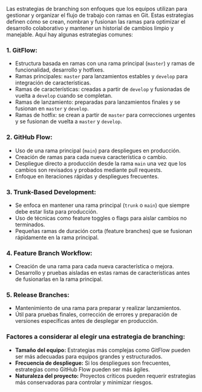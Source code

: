 Las estrategias de branching son enfoques que los equipos utilizan para gestionar y organizar el flujo de trabajo con ramas en Git. Estas estrategias definen cómo se crean, nombran y fusionan las ramas para optimizar el desarrollo colaborativo y mantener un historial de cambios limpio y manejable. Aquí hay algunas estrategias comunes:

### 1. **GitFlow:**
   - Estructura basada en ramas con una rama principal (`master`) y ramas de funcionalidad, desarrollo y hotfixes.
   - Ramas principales: `master` para lanzamientos estables y `develop` para integración de características.
   - Ramas de características: creadas a partir de `develop` y fusionadas de vuelta a `develop` cuando se completan.
   - Ramas de lanzamiento: preparadas para lanzamientos finales y se fusionan en `master` y `develop`.
   - Ramas de hotfix: se crean a partir de `master` para correcciones urgentes y se fusionan de vuelta a `master` y `develop`.

### 2. **GitHub Flow:**
   - Uso de una rama principal (`main`) para despliegues en producción.
   - Creación de ramas para cada nueva característica o cambio.
   - Despliegue directo a producción desde la rama `main` una vez que los cambios son revisados y probados mediante pull requests.
   - Enfoque en iteraciones rápidas y despliegues frecuentes.

### 3. **Trunk-Based Development:**
   - Se enfoca en mantener una rama principal (`trunk` o `main`) que siempre debe estar lista para producción.
   - Uso de técnicas como feature toggles o flags para aislar cambios no terminados.
   - Pequeñas ramas de duración corta (feature branches) que se fusionan rápidamente en la rama principal.

### 4. **Feature Branch Workflow:**
   - Creación de una rama para cada nueva característica o mejora.
   - Desarrollo y pruebas aisladas en estas ramas de características antes de fusionarlas en la rama principal.

### 5. **Release Branches:**
   - Mantenimiento de una rama para preparar y realizar lanzamientos.
   - Útil para pruebas finales, corrección de errores y preparación de versiones específicas antes de desplegar en producción.

### Factores a considerar al elegir una estrategia de branching:
- **Tamaño del equipo:** Estrategias más complejas como GitFlow pueden ser más adecuadas para equipos grandes y estructurados.
- **Frecuencia de despliegue:** Si los despliegues son frecuentes, estrategias como GitHub Flow pueden ser más ágiles.
- **Naturaleza del proyecto:** Proyectos críticos pueden requerir estrategias más conservadoras para controlar y minimizar riesgos.

